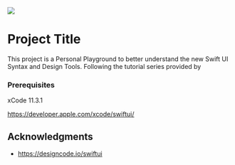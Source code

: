![](Assets/swiftuiLogo.jpg)

# Project Title

This project is a Personal Playground to better understand the new Swift UI Syntax and Design Tools.  Following the tutorial series provided by 

### Prerequisites

xCode 11.3.1

https://developer.apple.com/xcode/swiftui/

## Acknowledgments

* https://designcode.io/swiftui
